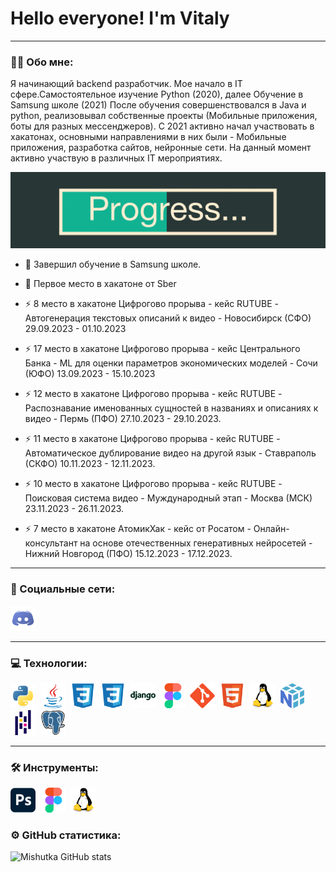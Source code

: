 
# Hello everyone! I'm Vitaly

---

### :man_technologist: Обо мне:

Я начинающий backend разработчик. Мое начало в IT сфере.Самостоятельное изучение Python (2020), далее Обучение в Samsung школе (2021) После обучения совершенствовался в Java и python, реализовывал собственные проекты (Мобильные приложения, боты для разных мессенджеров).
С 2021 активно начал участвовать в хакатонах, основными направлениями в них были - Мобильные приложения, разработка сайтов, нейронные сети. 
На данный момент активно участвую в различных IT мероприятиях.

<p align="center">
 <img width="600" src="assets/progress.png" alt="snake"/>
</p>

- :telescope: Завершил обучение в Samsung школе.

- :seedling: Первое место в хакатоне от Sber

- :zap: 8 место в хакатоне Цифрогово прорыва - кейс RUTUBE - Автогенерация текстовых описаний к видео - Новосибирск (СФО) 29.09.2023 - 01.10.2023
- :zap: 17 место в хакатоне Цифрогово прорыва - кейс Центрального Банка - ML для оценки параметров экономических моделей - Сочи (ЮФО) 13.09.2023 - 15.10.2023
- :zap: 12 место в хакатоне Цифрогово прорыва - кейс RUTUBE - Распознавание именованных сущностей в названиях и описаниях к видео - Пермь (ПФО) 27.10.2023 - 29.10.2023. 
- :zap: 11 место в хакатоне Цифрогово прорыва - кейс RUTUBE - Автоматическое дублирование видео на другой язык - Ставраполь (СКФО) 10.11.2023 - 12.11.2023.
- :zap: 10 место в хакатоне Цифрогово прорыва - кейс  RUTUBE - Поисковая система видео - Муждународный этап - Москва (МСК) 23.11.2023 - 26.11.2023.
- :zap: 7 место в хакатоне АтомикХак - кейс от Росатом - Онлайн-консультант на основе отечественных генеративных нейросетей - Нижний Новгород (ПФО) 15.12.2023 - 17.12.2023. 
---

### 🤝 Социальные сети:

  <div id="badges">
    <a href="https://discordapp.com/users/519448941398458379/" target="_blank">
      <img src="assets/icon/discord.png" width="40" height="40" alt="linkedin" />
    </a>
  </div>

---

### 💻 Технологии:

<div>
    <img src="https://github.com/devicons/devicon/blob/master/icons/python/python-original.svg" title="git" alt="git" width="40" height="40"/>&nbsp;
    <img src="https://github.com/devicons/devicon/blob/master/icons/java/java-original.svg" title="git" alt="git" width="40" height="40"/>&nbsp;
    <img src="https://github.com/devicons/devicon/blob/master/icons/css3/css3-original.svg" title="git" alt="git" width="40" height="40"/>&nbsp;
    <img src="https://github.com/devicons/devicon/blob/master/icons/css3/css3-original.svg" title="git" alt="git" width="40" height="40"/>&nbsp;
    <img src="https://github.com/devicons/devicon/blob/master/icons/django/django-plain-wordmark.svg" title="git" alt="git" width="40" height="40"/>&nbsp;
    <img src="https://github.com/devicons/devicon/blob/master/icons/figma/figma-original.svg" title="git" alt="git" width="40" height="40"/>&nbsp;
    <img src="https://github.com/devicons/devicon/blob/master/icons/git/git-original.svg" title="git" alt="git" width="40" height="40"/>&nbsp;
    <img src="https://github.com/devicons/devicon/blob/master/icons/html5/html5-original.svg" title="git" alt="git" width="40" height="40"/>&nbsp;
    <img src="https://github.com/devicons/devicon/blob/master/icons/linux/linux-original.svg" title="git" alt="git" width="40" height="40"/>&nbsp;
    <img src="https://github.com/devicons/devicon/blob/master/icons/numpy/numpy-original.svg" title="git" alt="git" width="40" height="40"/>&nbsp;
    <img src="https://github.com/devicons/devicon/blob/master/icons/pandas/pandas-original.svg" title="git" alt="git" width="40" height="40"/>&nbsp;
    <img src="https://github.com/devicons/devicon/blob/master/icons/postgresql/postgresql-original.svg" title="git" alt="git" width="40" height="40"/>&nbsp;
</div>

---

### 🛠 Инструменты:

<div>
  <img src="https://github.com/devicons/devicon/blob/master/icons/photoshop/photoshop-plain.svg" title="photoshop" alt="photoshop" width="40" height="40"/>&nbsp;
  <img src="https://github.com/devicons/devicon/blob/master/icons/figma/figma-original.svg" title="figma" alt="figma" width="40" height="40"/>&nbsp;
  <img src="https://github.com/devicons/devicon/blob/master/icons/linux/linux-original.svg" title="linux" alt="linux" width="40" height="40"/>&nbsp;
</div>

### ⚙️ GitHub статистика:

![Mishutka GitHub stats](https://github-readme-stats.vercel.app/api?username=mishutka04&show_icons=true&theme=tokyonight)</br>

